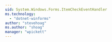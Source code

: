 ```yaml
---
uid: System.Windows.Forms.ItemCheckEventHandler
ms.technology: 
  - "dotnet-winforms"
author: "stevehoag"
ms.author: "shoag"
manager: "wpickett"
---
```

